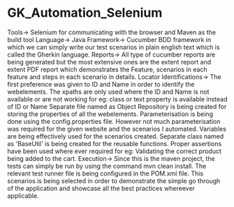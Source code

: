 # GK_Automation_Selenium
Tools-> Selenium for communicating with the browser and Maven as the build tool
Language-> Java
Framework-> Cucumber BDD framework in which we can simply write our test scenarios in plain english text which is called the Gherkin language.
Reports-> All type of cucumber reports are being generated but the most extensive ones are the extent report and extent PDF report which demonstrates the Feature, scenarios in each feature and steps in each scenario in details.
Locator Identifications-> The first preference was given to ID and Name in order to identify the webelements. The xpaths are only used where the ID and Name is not available or are not working for eg: class or text property is available instead of ID or Name
Separate file named as Object Repository is being created for storing the properties of all the webelements.
Parameterisation is being done using the config.properties file. However not much parameterisation was required for the given website and the scenarios I automated.
Variables are being effectively used for the scenarios created. Separate class named as 'BaseUtil' is being created for the reusable functions.
Proper assertions have been used where ever required for eg: Validating the correct product being added to the cart.
Execution-> Since this is the maven project, the tests can simply be run by using the command mvn clean install. The relevant test runner file is being configured in the POM.xml file.
This scenarios is being selected in order to demonstrate the simple go through of the application and showcase all the best practices whereever applicable.
